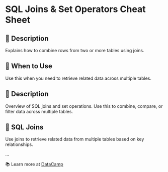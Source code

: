 # SQL Joins & Set Operators Cheat Sheet
## 📌 Description
Explains how to combine rows from two or more tables using joins.

## 🚀 When to Use
Use this when you need to retrieve related data across multiple tables.



## 📌 Description
Overview of SQL joins and set operations. Use this to combine, compare, or filter data across multiple tables.

## 🤝 SQL Joins
Use joins to retrieve related data from multiple tables based on key relationships.

...

📚 Learn more at [DataCamp](https://www.datacamp.com)